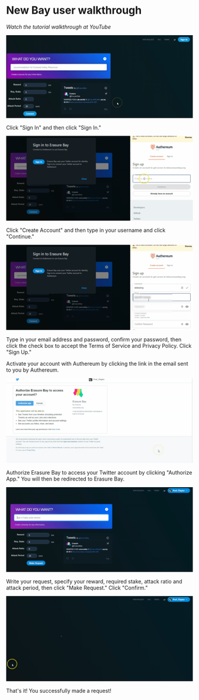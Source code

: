 # New Bay user walkthrough

_Watch the tutorial walkthrough at YouTube_

![](../.gitbook/assets/step1.gif)

Click "Sign In" and then click "Sign In."

![](../.gitbook/assets/step2.gif)

Click "Create Account" and then type in your username and click "Continue."

![](../.gitbook/assets/step3.gif)

Type in your email address and password, confirm your password, then click the check box to accept the Terms of Service and Privacy Policy. Click "Sign Up."

Activate your account with Authereum by clicking the link in the email sent to you by Authereum.

![](../.gitbook/assets/step4.gif)

Authorize Erasure Bay to access your Twitter account by clicking "Authorize App." You will then be redirected to Erasure Bay.

![](../.gitbook/assets/step5.gif)

Write your request, specify your reward, required stake, attack ratio and attack period, then click "Make Request." Click "Confirm."

![](../.gitbook/assets/step6.gif)

That's it! You successfully made a request!



